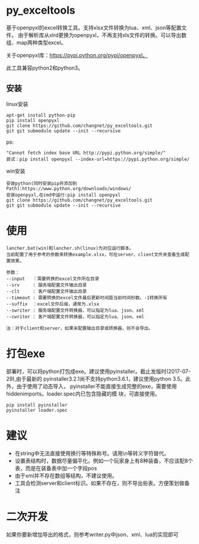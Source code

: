 # py_exceltools
基于openpyxl的excel转换工具。支持xlsx文件转换为lua、xml、json等配置文件。
由于解析库从xlrd更换为openpyxl，不再支持xls文件的转换。可以导出数组、map两种类型excel。

关于openpyxl库：https://pypi.python.org/pypi/openpyxl。

此工具兼容python2和python3。


## 安装

linux安装  

    apt-get install python-pip
    pip install openpyxl
    git clone https://github.com/changnet/py_exceltools.git
    git git submodule update --init --recursive

ps:
```
"Cannot fetch index base URL http://pypi.python.org/simple/"  
尝试：pip install openpyxl --index-url=https://pypi.python.org/simple/
```

win安装

    安装python(同时安装pip并添加到Path):https://www.python.org/downloads/windows/
    安装openpyxl,在cmd中运行:pip install openpyxl
    git clone https://github.com/changnet/py_exceltools.git
    git git submodule update --init --recursive

# 使用
    lancher.bat(win)和lancher.sh(linux)为对应运行脚本。
    当前配置了用于参考的参数来转换example.xlsx，可在server、client文件夹查看生成配置效果。

    参数：
    --input   ：需要转换的excel文件所在目录
    --srv     : 服务端配置文件输出目录
    --clt     : 客户端配置文件输出目录
    --timeout : 需要转换的excel文件最后更新时间距当前时间秒数。-1转换所有
    --suffix  ：excel文件后缀，通常为.xlsx 
    --swriter : 服务端配置文件转换器，可以指定为lua、json、xml
    --cwriter : 客户端配置文件转换器，可以指定为lua、json、xml

    注：对于client和server，如果未配置输出目录或转换器，则不会导出。

# 打包exe
部署时，可以将python打包成exe。建议使用pyinstaller。截止发版时(2017-07-29),由于最新的
pyinstaller3.2.1尚不支持python3.6.1，建议使用python 3.5。此外，由于使用了动态导入，
pyinstaller不能直接生成完整的exe，需要使用hiddenimports。loader.spec内已包含隐藏的模
块，可直接使用。

    pip install pyinstaller
    pyinstaller loader.spec

# 建议
* 在string中无法直接使用换行等特殊称号。请用\n等转义字符替代。
* 设置表结构时，数据尽量偏平化。例如一个玩家身上有8种装备，不应该配8个表，而是在装备表中加一个字段pos
* 由于xml并不存在数组等结构，不建议使用。
* 工具会检测server和client标识。如果不存在，则不导出些表。方便策划做备注

# 二次开发
如果你要新增加导出的格式，则参考writer.py中json、xml、lua的实现即可
